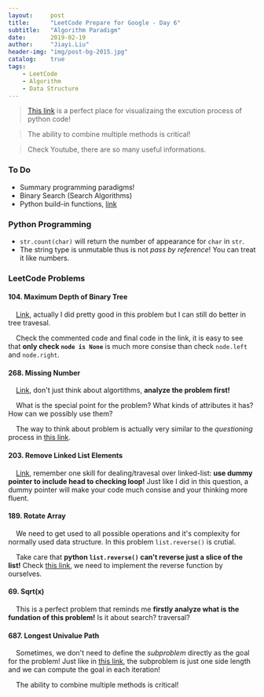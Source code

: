 ```yaml
---
layout:     post
title:      "LeetCode Prepare for Google - Day 6"
subtitle:   "Algorithm Paradigm"
date:       2019-02-19
author:     "Jiayi.Liu"
header-img: "img/post-bg-2015.jpg"
catalog: 	true
tags:
    - LeetCode
    - Algorithm
    - Data Structure
---
```


> [This link](http://www.pythontutor.com/) is a perfect place for visualizaing the excution process of python code!

> The ability to combine multiple methods is critical!

> Check Youtube, there are so many useful informations.

### To Do

* Summary programming paradigms!
* Binary Search (Search Algorithms)
* Python build-in functions, [link](https://docs.python.org/2/library/functions.html)

### Python Programming

* `str.count(char)` will return the number of appearance for `char` in `str`.
* The string type is unmutable thus is not *pass by reference*! You can treat it like numbers.

### LeetCode Problems

#### 104. Maximum Depth of Binary Tree

&nbsp;&nbsp;&nbsp;&nbsp;[Link](https://leetcode.com/problems/maximum-depth-of-binary-tree/), actually I did pretty good in this problem but I can still do better in tree travesal.

&nbsp;&nbsp;&nbsp;&nbsp;Check the commented code and final code in the link, it is easy to see that **only check `node is None`** is much more consise than check `node.left` and `node.right`.

#### 268. Missing Number

&nbsp;&nbsp;&nbsp;&nbsp;[Link](https://leetcode.com/problems/missing-number/), don't just think about algortithms, **analyze the problem first!**

&nbsp;&nbsp;&nbsp;&nbsp;What is the special point for the problem? What kinds of attributes it has? How can we possibly use them?

&nbsp;&nbsp;&nbsp;&nbsp;The way to think about problem is actually very similar to the *questioning* process in [this link](https://www.youtube.com/watch?v=XKu_SEDAykw&t=1s).

#### 203. Remove Linked List Elements

&nbsp;&nbsp;&nbsp;&nbsp;[Link](https://leetcode.com/problems/remove-linked-list-elements/submissions/), remember one skill for dealing/travesal over linked-list: **use dummy pointer to include head to checking loop!** Just like I did in this question, a dummy pointer will make your code much consise and your thinking more fluent.

#### 189. Rotate Array

&nbsp;&nbsp;&nbsp;&nbsp;We need to get used to all possible operations and it's complexity for normally used data structure. In this problem `list.reverse()` is crutial.

&nbsp;&nbsp;&nbsp;&nbsp;Take care that **python `list.reverse()` can't reverse just a slice of the list!** Check [this link](https://leetcode.com/problems/rotate-array/discuss/54426/Summary-of-solutions-in-Python), we need to implement the reverse function by ourselves.

#### 69. Sqrt(x)

&nbsp;&nbsp;&nbsp;&nbsp;This is a perfect problem that reminds me **firstly analyze what is the fundation of this problem!** Is it about search? traversal? 

#### 687. Longest Univalue Path

&nbsp;&nbsp;&nbsp;&nbsp;Sometimes, we don't need to define the *subproblem* directly as the goal for the problem! Just like in [this link](https://leetcode.com/problems/longest-univalue-path/discuss/108142/Python-Simple-to-Understand), the subproblem is just one side length and we can compute the goal in each iteration!

&nbsp;&nbsp;&nbsp;&nbsp;The ability to combine multiple methods is critical!